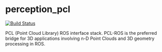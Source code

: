 # perception_pcl

[![Build Status](https://travis-ci.org/ros-perception/perception_pcl.svg)](https://travis-ci.org/ros-perception/perception_pcl)

PCL (Point Cloud Library) ROS interface stack. PCL-ROS is the preferred
bridge for 3D applications involving n-D Point Clouds and 3D geometry
processing in ROS.
